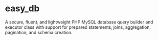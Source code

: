 # easy_db
A secure, fluent, and lightweight PHP MySQL database query builder and executor class with support for prepared statements, joins, aggregation, pagination, and schema creation.
